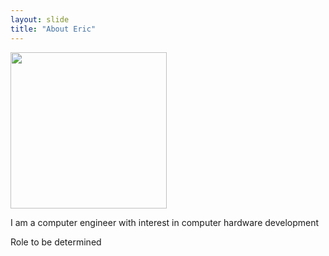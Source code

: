 ```yaml
---
layout: slide
title: "About Eric"
---
```


<img src="https://media-exp1.licdn.com/dms/image/C4D03AQEdg-oAZGuz_A/profile-displayphoto-shrink_200_200/0?e=1609372800&v=beta&t=SQCta7JFIIS3gG6CLEgPqYXBgs6wwNff7CKW3QoofGE" width="250" height="250">

I am a computer engineer with interest in computer hardware development

Role to be determined
